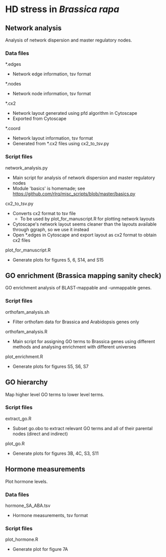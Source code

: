 # HD stress in *Brassica rapa*



## Network analysis

Analysis of network dispersion and master regulatory nodes.


### Data files
*.edges
 - Network edge information, tsv format

*.nodes
 - Network node information, tsv format

*.cx2
 - Network layout generated using pfd algorithm in Cytoscape
 - Exported from Cytoscape

*.coord
 - Network layout information, tsv format
 - Generated from *.cx2 files using cx2_to_tsv.py


### Script files
network_analysis.py
 - Main script for analysis of network dispersion and master regulatory nodes
 - Module 'basics' is homemade; see https://github.com/rlrq/misc_scripts/blob/master/basics.py

cx2_to_tsv.py
 - Converts cx2 format to tsv file
   - To be used by plot_for_manuscript.R for plotting network layouts
 - Cytoscape's network layout seems cleaner than the layouts available through ggraph, so we use it instead
 - Open *.edges in Cytoscape and export layout as cx2 format to obtain cx2 files

plot_for_manuscript.R
 - Generate plots for figures 5, 6, S14, and S15



## GO enrichment (Brassica mapping sanity check)

GO enrichment analysis of BLAST-mappable and -unmappable genes.


### Script files

orthofam_analysis.sh
 - Filter orthofam data for Brassica and Arabidopsis genes only

orthofam_analysis.R
 - Main script for assigning GO terms to Brassica genes using different methods and analysing enrichment with different universes

plot_enrichment.R
 - Generate plots for figures S5, S6, S7



## GO hierarchy

Map higher level GO terms to lower level terms.


### Script files

extract_go.R
 - Subset go.obo to extract relevant GO terms and all of their parental nodes (direct and indirect)

plot_go.R
 - Generate plots for figures 3B, 4C, S3, S11



## Hormone measurements

Plot hormone levels.


### Data files

hormone_SA_ABA.tsv
 - Hormone measurements, tsv format


### Script files

plot_hormone.R
 - Generate plot for figure 7A
